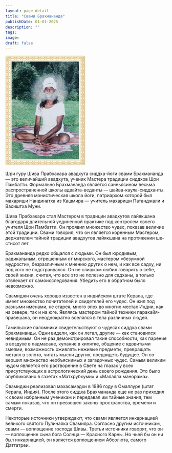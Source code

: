 ```yaml
---
layout: page-detail
title: "Свами Брахмананда"
publishDate: 01-01-2025
description: ""
tags:
image:
draft: false
---
```


![Свами Брахмананда](/upload/iblock/3e6/3e6b1fb685728551f19b75dfa65c0556.jpg "Свами Брахмананда") 

 Шри гуру Шива Прабхакара авадхута сиддха-йоги свами Брахмананда — это величайший авадхута, ученик Мастера традиции сид­дхов Шри Памбатти. Формально Брахмананда явля­ется санньясином весьма распространенной школы адвайта-веданты — шайва-каула-сиддханты. Это древняя монистическая школа йоги, патриархом которой был махариши Нандинатха из Кашмира — учитель махариши Патанджали и Васиштха Муни.

 Шива Прабхакара стал Мастером в традиции авадхутов лайякшана благодаря длительной уеди­ненной практике под контролем своего учителя Шри Памбатти. Он проявил множество чудес, пока­зав величие этой традиции. Свами говорил, что он является коренным Мастером, держателем тайной традиции авадхутов лайякшана на протяжении ше­стисот лет.

 Брахмананда редко общался с людьми. Он был юродивым, радикальным, отрешенным от мирско­го, мастером «безумной мудрости», безразличным к мнению других о нем, и как все садху, ни под кого не подстраивался. Он не слишком любил говорить о себе, своей жизни, считая, что все это не полезно для садханы, а только отвлекает от самоисследова­ния. Убедить его в обратном было невозможно.

 Свамиджи очень хорошо известен в индийском штате Керала, где имеет множество почитателей и свидетелей его чудес. Он жил под разными имена­ми, не старея, много эпох во многих местах Индии, как на севере, так и на юге. Являясь мастером тайной техники паракайя-правешана, он неоднократно все­лялся в тела различных людей.

 Тамильские паломники свидетельствуют о чуде­сах сиддха свами Брахмананды. Одни видели, как он летал, другие — как становился невидимым. Он не раз демонстрировал такие способности, как па­рение в воздухе в падмасане, купание в кипятке, об­щение с ядовитыми змеями, возможность оживлять неживые предметы, превращать металл в золото, читать мысли других, предвидеть будущее. Он со­вершил множество необъяснимых и загадочных чу­дес. Самым великим чудом является его растворение в Свете на глазах у всех присутствующих в астроло­гический день своего рождения. Это было опублико­вано в газетах «Матхрубхуми» и «Малаяла манорама».

 Свамиджи реализовал махасамадхи в 1986 году в Омаллуре (штат Керала, Индия). После этого сид­дха Брахмананда еще не раз приходил к своим из­бранным ученикам и передавал им тайные знания, тем самым показав, что он превзошел законы про­странства, времени и смерти.

 Некоторые источники утверждают, что свами является инкарнацией великого святого Пулинаяка Свамияра. Согласно другим источникам, свами — во­площение господа Шивы. Третьи источники говорят, что он — воплощение сына бога Солнца — Красного Карны. Но чьей бы он ни был инкарнацией, он явля­ется воплощением Абсолюта, самого Даттатреи.
  
  

